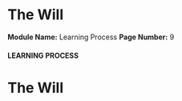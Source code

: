 <!--
 // Platform: Academy
// URL: https://academy.hackthebox.com/module/9/section/1579
// Platform Version: V1
// Module ID: 9
// Module Name: Learning Process
// Module Difficulty: Fundamental
// Section ID: 1579
// Section Title: The Will
// Page Title: Learning Process
// Page Number: 9
-->

# The Will

**Module Name:** Learning Process **Page Number:** 9

#### LEARNING PROCESS

# The Will

####